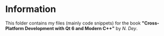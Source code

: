 # Information
This folder contains my files (mainly code snippets) for the book **"Cross-Platform Development with Qt 6 and Modern C++"** by *N. Dey*.
